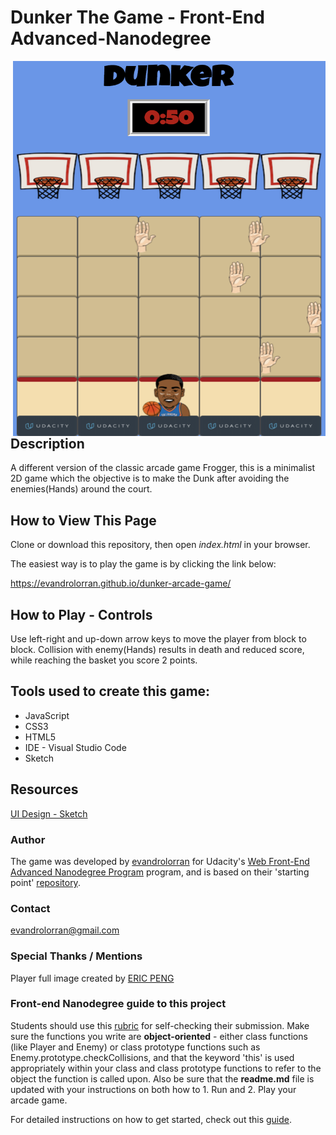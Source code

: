 Dunker The Game - Front-End Advanced-Nanodegree 
===============================================


<img src="./dunker-screenshot.png" width="500" height="600" align="right"> 

## Description
A different version of the classic arcade game Frogger, this is a minimalist 2D game which the objective is to make the Dunk after avoiding the enemies(Hands) around the court.

## How to View This Page
Clone or download this repository, then open _index.html_ in your browser.

The easiest way is to play the game is by clicking the link below:

https://evandrolorran.github.io/dunker-arcade-game/

## How to Play - Controls
Use left-right and up-down arrow keys to move the player from block to block. Collision with enemy(Hands) results in death and reduced score, while reaching the basket you score 2 points.

## Tools used to create this game:
* JavaScript
* CSS3
* HTML5
* IDE - Visual Studio Code
* Sketch

## Resources

[UI Design - Sketch](https://github.com/evandrolorran/ui-design-dunker-game)


### Author
The game was developed by [evandrolorran](https://github.com/evandrolorran) for Udacity's [Web Front-End Advanced Nanodegree Program](https://br.udacity.com/course/front-end-web-developer-nanodegree--nd001-br-advanced) program, and is based on their 'starting point' [repository](https://github.com/udacity/frontend-nanodegree-arcade-game).

### Contact
evandrolorran@gmail.com

### Special Thanks / Mentions
Player full image created by [ERIC PENG](http://www.shakethecan.net/about/)

### Front-end Nanodegree guide to this project

Students should use this [rubric](https://review.udacity.com/#!/projects/2696458597/rubric) for self-checking their submission. Make sure the functions you write are **object-oriented** - either class functions (like Player and Enemy) or class prototype functions such as Enemy.prototype.checkCollisions, and that the keyword 'this' is used appropriately within your class and class prototype functions to refer to the object the function is called upon. Also be sure that the **readme.md** file is updated with your instructions on both how to 1. Run and 2. Play your arcade game.

For detailed instructions on how to get started, check out this [guide](https://docs.google.com/document/d/1v01aScPjSWCCWQLIpFqvg3-vXLH2e8_SZQKC8jNO0Dc/pub?embedded=true).
